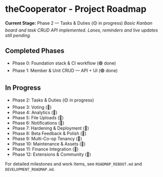 # theCooperator - Project Roadmap

**Current Stage:** Phase 2 — Tasks & Duties (🟡 in progress)
*Basic Kanban board and task CRUD API implemented. Lanes, reminders and live updates still pending.*
 
## Completed Phases
- Phase 0: Foundation stack & CI workflow (🟢 done)
- Phase 1: Member & Unit CRUD — API + UI (🟢 done)

## In Progress
- Phase 2: Tasks & Duties (🟡 in progress)
- Phase 3: Voting (🔴)
- Phase 4: Analytics (🔴)
- Phase 5: File Uploads (🔴)
- Phase 6: Notifications (🔴)
- Phase 7: Hardening & Deployment (🔴)
- Phase 8: Beta Feedback & Polish (🔴)
- Phase 9: Multi-Co-op Tenancy (🔴)
- Phase 10: Maintenance & Assets (🔴)
- Phase 11: Finance Integration (🔴)
- Phase 12: Extensions & Community (🔴)
 
For detailed milestones and work items, see `ROADMAP_REBOOT.md` and `DEVELOPMENT_ROADMAP.md`.
